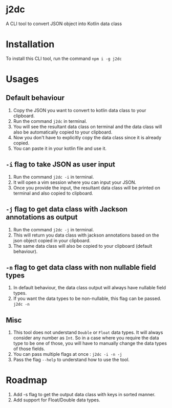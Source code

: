 # j2dc
A CLI tool to convert JSON object into Kotlin data class


# Installation
To install this CLI tool, run the command `npm i -g j2dc`

# Usages

## Default behaviour

1. Copy the JSON you want to convert to kotlin data class to your clipboard.
2. Run the command `j2dc` in terminal.
3. You will see the resultant data class on terminal and the data class will also be automatically copied to your clipboard.
4. Now you don't have to explicitly copy the data class since it is already copied.
5. You can paste it in your kotlin file and use it.

## `-i` flag to take JSON as user input

1. Run the command `j2dc -i` in terminal.
2. It will open a vim session where you can input your JSON.
3. Once you provide the input, the resultant data class will be printed on terminal and also copied to clipboard.

## `-j` flag to get data class with Jackson annotations as output

1. Run the command `j2dc -j` in terminal.
2. This will return you data class with jackson annotations based on the json object copied in your clipboard.
3. The same data class will also be copied to your clipboard (default behaviour).

## `-n` flag to get data class with non nullable field types

1. In default behaviour, the data class output will always have nullable field types.
2. If you want the data types to be non-nullable, this flag can be passed. `j2dc -n`

## Misc

1. This tool does not understand `Double` or `Float` data types. It will always consider any number as `Int`.
   So in a case where you require the data type to be one of those, you will have to manually change the data types of those fields.
2. You can pass multiple flags at once : `j2dc -i -n -j`   
3. Pass the flag `--help` to understand how to use the tool.

# Roadmap

1. Add -s flag to get the output data class with keys in sorted manner.
2. Add support for Float/Double data types.


